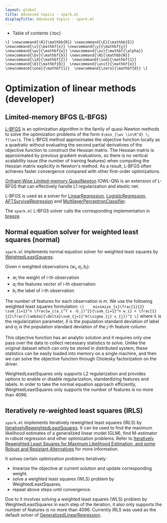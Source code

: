 ```yaml
---
layout: global
title: Advanced topics - spark.ml
displayTitle: Advanced topics - spark.ml
---
```


* Table of contents
{:toc}

`\[
\newcommand{\R}{\mathbb{R}}
\newcommand{\E}{\mathbb{E}} 
\newcommand{\x}{\mathbf{x}}
\newcommand{\y}{\mathbf{y}}
\newcommand{\wv}{\mathbf{w}}
\newcommand{\av}{\mathbf{\alpha}}
\newcommand{\bv}{\mathbf{b}}
\newcommand{\N}{\mathbb{N}}
\newcommand{\id}{\mathbf{I}} 
\newcommand{\ind}{\mathbf{1}} 
\newcommand{\0}{\mathbf{0}} 
\newcommand{\unit}{\mathbf{e}} 
\newcommand{\one}{\mathbf{1}} 
\newcommand{\zero}{\mathbf{0}}
\]`

# Optimization of linear methods (developer)

## Limited-memory BFGS (L-BFGS)
[L-BFGS](http://en.wikipedia.org/wiki/Limited-memory_BFGS) is an optimization 
algorithm in the family of quasi-Newton methods to solve the optimization problems of the form 
`$\min_{\wv \in\R^d} \; f(\wv)$`. The L-BFGS method approximates the objective function locally as a 
quadratic without evaluating the second partial derivatives of the objective function to construct the 
Hessian matrix. The Hessian matrix is approximated by previous gradient evaluations, so there is no 
vertical scalability issue (the number of training features) when computing the Hessian matrix 
explicitly in Newton's method. As a result, L-BFGS often achieves faster convergence compared with 
other first-order optimizations.

[Orthant-Wise Limited-memory
QuasiNewton](http://research-srv.microsoft.com/en-us/um/people/jfgao/paper/icml07scalable.pdf)
(OWL-QN) is an extension of L-BFGS that can effectively handle L1 regularization and elastic net.

L-BFGS is used as a solver for [LinearRegression](api/scala/index.html#org.apache.spark.ml.regression.LinearRegression),
[LogisticRegression](api/scala/index.html#org.apache.spark.ml.classification.LogisticRegression),
[AFTSurvivalRegression](api/scala/index.html#org.apache.spark.ml.regression.AFTSurvivalRegression)
and [MultilayerPerceptronClassifier](api/scala/index.html#org.apache.spark.ml.classification.MultilayerPerceptronClassifier).

The `spark.ml` L-BFGS solver calls the corresponding implementation in [breeze](https://github.com/scalanlp/breeze/blob/master/math/src/main/scala/breeze/optimize/LBFGS.scala).

## Normal equation solver for weighted least squares (normal)

`spark.ml` implements normal equation solver for weighted least squares by [WeightedLeastSquares](https://github.com/apache/spark/blob/master/mllib/src/main/scala/org/apache/spark/ml/optim/WeightedLeastSquares.scala).

Given $n$ weighted observations $(w_i, a_i, b_i)$:

* $w_i$ the weight of i-th observation
* $a_i$ the features vector of i-th observation
* $b_i$ the label of i-th observation

The number of features for each observation is $m$. We use the following weighted least squares formulation:
`\[   
minimize_{x}\frac{1}{2} \sum_{i=1}^n \frac{w_i(a_i^T x -b_i)^2}{\sum_{i=1}^n w_i} + \frac{1}{2}\frac{\lambda}{\delta}\sum_{j=1}^m(\sigma_{j} x_{j})^2
\]`
where $\lambda$ is the regularization parameter, $\delta$ is the population standard deviation of label
and $\sigma_j$ is the population standard deviation of the j-th feature column.

This objective function has an analytic solution and it requires only one pass over the data to collect necessary statistics to solve.
Unlike the original dataset which can only be stored in distributed system,
these statistics can be easily loaded into memory on a single machine, and then we can solve the objective function through Cholesky factorization on the driver.

WeightedLeastSquares only supports L2 regularization and provides options to enable or disable regularization, standardizing features and labels.
In order to take the normal equation approach efficiently, WeightedLeastSquares only supports the number of features is no more than 4096.

## Iteratively re-weighted least squares (IRLS)

`spark.ml` implements iteratively reweighted least squares (IRLS) by [IterativelyReweightedLeastSquares](https://github.com/apache/spark/blob/master/mllib/src/main/scala/org/apache/spark/ml/optim/IterativelyReweightedLeastSquares.scala).
It can be used to find the maximum likelihood estimates of a generalized linear model (GLM), find M-estimator in robust regression and other optimization problems.
Refer to [Iteratively Reweighted Least Squares for Maximum Likelihood Estimation, and some Robust and Resistant Alternatives](http://www.jstor.org/stable/2345503) for more information.

It solves certain optimization problems iteratively:

* linearize the objective at current solution and update corresponding weight.
* solve a weighted least squares (WLS) problem by WeightedLeastSquares.
* repeat above steps until convergence.

Due to it involves solving a weighted least squares (WLS) problem by WeightedLeastSquares in each step of the iteration,
it also only supports the number of features is no more than 4096.
Currently IRLS was used as the default solver of [GeneralizedLinearRegression](api/scala/index.html#org.apache.spark.ml.regression.GeneralizedLinearRegression).